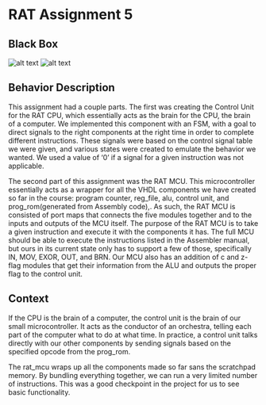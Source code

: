 # RAT Assignment 5

## Black Box
![alt text](https://i.imgur.com/OEdc9qU.png)
![alt text](https://i.imgur.com/HnkB0TX.png)

## Behavior Description

This assignment had a couple parts. The first was creating the Control Unit for the RAT CPU, which essentially acts as the brain for the CPU, the brain of a computer. We implemented this component with an FSM, with a goal to direct signals to the right components at the right time in order to complete different instructions. These signals were based on the control signal table we were given, and various states were created to emulate the behavior we wanted. We used a value of ‘0’ if a signal for a given instruction was not applicable.

The second part of this assignment was the RAT MCU. This microcontroller essentially acts as a wrapper for all the VHDL components we have created so far in the course: program counter, reg_file, alu, control unit, and prog_rom(generated from Assembly code),. As such, the RAT MCU is consisted of port maps that connects the five modules together and to the inputs and outputs of the MCU itself. The purpose of the RAT MCU is to take a given instruction and execute it with the components it has. The full MCU should be able to execute the instructions listed in the Assembler manual, but ours in its current state only has to support a few of those, specifically IN, MOV, EXOR, OUT, and BRN. Our MCU also has an addition of c and z-flag modules that get their information from the ALU and outputs the proper flag to the control unit.

## Context

If the CPU is the brain of a computer, the control unit is the brain of our small microcontroller. It acts as the conductor of an orchestra, telling each part of the computer what to do at what time. In practice, a control unit talks directly with our other components by sending signals based on the specified opcode from the prog_rom.

The rat_mcu wraps up all the components made so far sans the scratchpad memory. By bundling everything together, we can run a very limited number of instructions. This was a good checkpoint in the project for us to see basic functionality.
